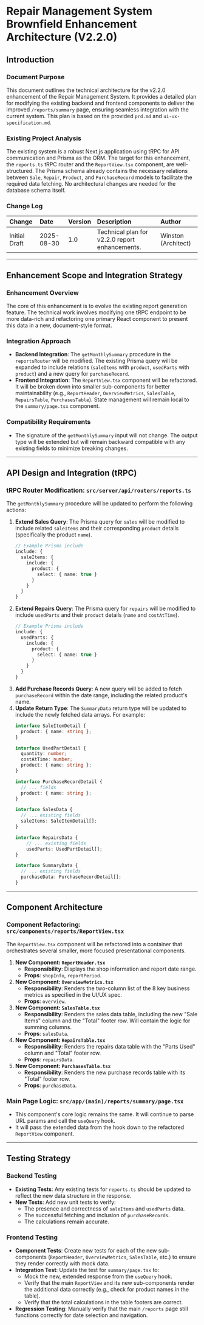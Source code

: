 # **Repair Management System Brownfield Enhancement Architecture (V2.2.0)**

## **Introduction**

### **Document Purpose**

This document outlines the technical architecture for the v2.2.0 enhancement of the Repair Management System. It provides a detailed plan for modifying the existing backend and frontend components to deliver the improved `/reports/summary` page, ensuring seamless integration with the current system. This plan is based on the provided `prd.md` and `ui-ux-specification.md`.

### **Existing Project Analysis**

The existing system is a robust Next.js application using tRPC for API communication and Prisma as the ORM. The target for this enhancement, the `reports.ts` tRPC router and the `ReportView.tsx` component, are well-structured. The Prisma schema already contains the necessary relations between `Sale`, `Repair`, `Product`, and `PurchaseRecord` models to facilitate the required data fetching. No architectural changes are needed for the database schema itself.

### **Change Log**

| Change | Date | Version | Description | Author |
| :--- | :--- | :--- | :--- | :--- |
| Initial Draft | 2025-08-30 | 1.0 | Technical plan for v2.2.0 report enhancements. | Winston (Architect) |

-----

## **Enhancement Scope and Integration Strategy**

### **Enhancement Overview**

The core of this enhancement is to evolve the existing report generation feature. The technical work involves modifying one tRPC endpoint to be more data-rich and refactoring one primary React component to present this data in a new, document-style format.

### **Integration Approach**

  - **Backend Integration**: The `getMonthlySummary` procedure in the `reportsRouter` will be modified. The existing Prisma query will be expanded to include relations (`saleItems` with `product`, `usedParts` with `product`) and a new query for `purchaseRecord`.
  - **Frontend Integration**: The `ReportView.tsx` component will be refactored. It will be broken down into smaller sub-components for better maintainability (e.g., `ReportHeader`, `OverviewMetrics`, `SalesTable`, `RepairsTable`, `PurchasesTable`). State management will remain local to the `summary/page.tsx` component.

### **Compatibility Requirements**

  - The signature of the `getMonthlySummary` input will not change. The output type will be extended but will remain backward compatible with any existing fields to minimize breaking changes.

-----

## **API Design and Integration (tRPC)**

### **tRPC Router Modification: `src/server/api/routers/reports.ts`**

The `getMonthlySummary` procedure will be updated to perform the following actions:

1.  **Extend Sales Query**: The Prisma query for `sales` will be modified to include related `saleItems` and their corresponding `product` details (specifically the product `name`).
    ```typescript
    // Example Prisma include
    include: {
      saleItems: {
        include: {
          product: {
            select: { name: true }
          }
        }
      }
    }
    ```
2.  **Extend Repairs Query**: The Prisma query for `repairs` will be modified to include `usedParts` and their `product` details (`name` and `costAtTime`).
    ```typescript
    // Example Prisma include
    include: {
      usedParts: {
        include: {
          product: {
            select: { name: true }
          }
        }
      }
    }
    ```
3.  **Add Purchase Records Query**: A new query will be added to fetch `purchaseRecord` within the date range, including the related product's name.
4.  **Update Return Type**: The `SummaryData` return type will be updated to include the newly fetched data arrays. For example:
    ```typescript
    interface SaleItemDetail {
      product: { name: string };
    }

    interface UsedPartDetail {
      quantity: number;
      costAtTime: number;
      product: { name: string };
    }

    interface PurchaseRecordDetail {
      // ... fields
      product: { name: string };
    }

    interface SalesData {
      // ... existing fields
      saleItems: SaleItemDetail[];
    }

    interface RepairsData {
        // ... existing fields
        usedParts: UsedPartDetail[];
    }

    interface SummaryData {
      // ... existing fields
      purchaseData: PurchaseRecordDetail[];
    }
    ```

-----

## **Component Architecture**

### **Component Refactoring: `src/components/reports/ReportView.tsx`**

The `ReportView.tsx` component will be refactored into a container that orchestrates several smaller, more focused presentational components.

1.  **New Component: `ReportHeader.tsx`**
      - **Responsibility**: Displays the shop information and report date range.
      - **Props**: `shopInfo`, `reportPeriod`.
2.  **New Component: `OverviewMetrics.tsx`**
      - **Responsibility**: Renders the two-column list of the 8 key business metrics as specified in the UI/UX spec.
      - **Props**: `overview`.
3.  **New Component: `SalesTable.tsx`**
      - **Responsibility**: Renders the sales data table, including the new "Sale Items" column and the "Total" footer row. Will contain the logic for summing columns.
      - **Props**: `salesData`.
4.  **New Component: `RepairsTable.tsx`**
      - **Responsibility**: Renders the repairs data table with the "Parts Used" column and "Total" footer row.
      - **Props**: `repairsData`.
5.  **New Component: `PurchasesTable.tsx`**
      - **Responsibility**: Renders the new purchase records table with its "Total" footer row.
      - **Props**: `purchaseData`.

### **Main Page Logic: `src/app/(main)/reports/summary/page.tsx`**

  - This component's core logic remains the same. It will continue to parse URL params and call the `useQuery` hook.
  - It will pass the extended data from the hook down to the refactored `ReportView` component.

-----

## **Testing Strategy**

### **Backend Testing**

  - **Existing Tests**: Any existing tests for `reports.ts` should be updated to reflect the new data structure in the response.
  - **New Tests**: Add new unit tests to verify:
      - The presence and correctness of `saleItems` and `usedParts` data.
      - The successful fetching and inclusion of `purchaseRecords`.
      - The calculations remain accurate.

### **Frontend Testing**

  - **Component Tests**: Create new tests for each of the new sub-components (`ReportHeader`, `OverviewMetrics`, `SalesTable`, etc.) to ensure they render correctly with mock data.
  - **Integration Test**: Update the test for `summary/page.tsx` to:
      - Mock the new, extended response from the `useQuery` hook.
      - Verify that the main `ReportView` and its new sub-components render the additional data correctly (e.g., check for product names in the table).
      - Verify that the total calculations in the table footers are correct.
  - **Regression Testing**: Manually verify that the main `/reports` page still functions correctly for date selection and navigation.

